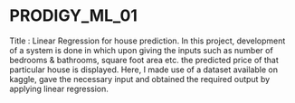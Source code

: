 # PRODIGY_ML_01 
Title : Linear Regression for house prediction.
In this project, development of a system is done in which upon giving the inputs such as number of bedrooms & bathrooms, square foot area etc. the predicted price of that particular house is displayed. Here, I made use of a dataset available on kaggle, gave the necessary input and obtained the required output by applying linear regression.
